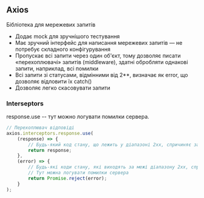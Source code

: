 ## Axios

Бібліотека для мережевих запитів

-   Додає mock для зручнішого тестування
-   Має зручний інтерфейс для написання мережевих запитів — не потребує складного конфігурування
-   Пропускає всі запити через один об'єкт, тому дозволяє писати «перехоплювачі» запитів (middleware), здатні обробляти однакові запити, наприклад, всі помилки
-   Всі запити зі статусами, відмінними від 2\*\*, визначає як error, що дозволяє відловити їх catch()
-   Дозволяє легко скасовувати запити

### Interseptors

response.use -- тут можно логувати помилки сервера.

```js
// Перехоплювач відповіді
axios.interceptors.response.use(
    (response) => {
        // Будь-який код стану, що лежить у діапазоні 2xx, спричиняє запуск цієї функції
        return response;
    },
    (error) => {
        // Будь-які коди стану, які виходять за межі діапазону 2xx, спричиняють запуск цієї функції
        // Тут можна логувати помилки сервера
        return Promise.reject(error);
    }
);
```
